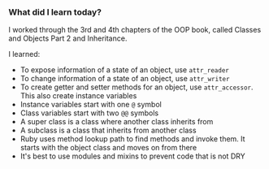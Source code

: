 ### What did I learn today?

I worked through the 3rd and 4th chapters of the OOP book, called Classes and Objects Part 2 and Inheritance.

I learned:

- To expose information of a state of an object, use `attr_reader`
- To change information of a state of an object, use `attr_writer`
- To create getter and setter methods for an object, use `attr_accessor`. This also create instance variables
- Instance variables start with one `@` symbol
- Class variables start with two `@@` symbols
- A super class is a class where another class inherits from
- A subclass is a class that inherits from another class
- Ruby uses method lookup path to find methods and invoke them. It starts with the object class and moves on from there
- It's best to use modules and mixins to prevent code that is not DRY